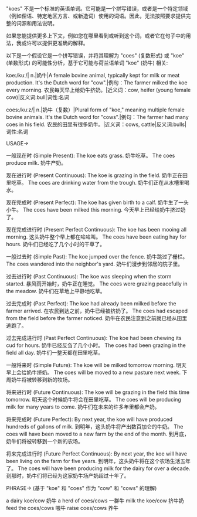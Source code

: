 "koes" 不是一个标准的英语单词。它可能是一个拼写错误，或者是一个特定领域（例如俚语、特定地区方言、或新造词）使用的词语。因此，无法按照要求提供完整的词源和用法说明。

如果您能提供更多上下文，例如您在哪里看到或听到这个词，或者它在句子中的用法，我或许可以提供更准确的解释。


以下是一个假设它是一个拼写错误，并将其理解为 "coes" (复数形式) 或 "koe" (单数形式) 的可能性分析，基于它可能与荷兰语单词 "koe" (奶牛) 相关:

koe:/kuː/| n.|奶牛|A female bovine animal, typically kept for milk or meat production.  It's the Dutch word for "cow".|例句：The farmer milked the koe every morning.  农民每天早上给奶牛挤奶。|近义词：cow, heifer (young female cow)|反义词:bull|词性:名词

coes:/kuːz/| n.|奶牛（复数）|Plural form of "koe," meaning multiple female bovine animals.  It's the Dutch word for "cows".|例句：The farmer had many coes in his field. 农民的田里有很多奶牛。|近义词：cows, cattle|反义词:bulls|词性:名词



USAGE->

一般现在时 (Simple Present):
The koe eats grass.  奶牛吃草。
The coes produce milk.  奶牛产奶。

现在进行时 (Present Continuous):
The koe is grazing in the field.  奶牛正在田里吃草。
The coes are drinking water from the trough.  奶牛们正在从水槽里喝水。

现在完成时 (Present Perfect):
The koe has given birth to a calf.  奶牛生了一头小牛。
The coes have been milked this morning.  今天早上已经给奶牛挤过奶了。

现在完成进行时 (Present Perfect Continuous):
The koe has been mooing all morning.  这头奶牛整个早上都在哞哞叫。
The coes have been eating hay for hours.  奶牛们已经吃了几个小时的干草了。

一般过去时 (Simple Past):
The koe jumped over the fence.  奶牛跳过了栅栏。
The coes wandered into the neighbor's yard.  奶牛们漫步到邻居的院子里。

过去进行时 (Past Continuous):
The koe was sleeping when the storm started.  暴风雨开始时，奶牛正在睡觉。
The coes were grazing peacefully in the meadow.  奶牛们在草地上平静地吃草。

过去完成时 (Past Perfect):
The koe had already been milked before the farmer arrived.  在农民到达之前，奶牛已经被挤奶了。
The coes had escaped from the field before the farmer noticed.  奶牛在农民注意到之前就已经从田里逃跑了。

过去完成进行时 (Past Perfect Continuous):
The koe had been chewing its cud for hours.  奶牛已经反刍了几个小时。
The coes had been grazing in the field all day.  奶牛们一整天都在田里吃草。

一般将来时 (Simple Future):
The koe will be milked tomorrow morning.  明天早上会给奶牛挤奶。
The coes will be moved to a new pasture next week.  下周奶牛将被转移到新的牧场。

将来进行时 (Future Continuous):
The koe will be grazing in the field this time tomorrow.  明天这个时候奶牛将会在田里吃草。
The coes will be producing milk for many years to come.  奶牛们在未来的许多年里都会产奶。

将来完成时 (Future Perfect):
By next year, the koe will have produced hundreds of gallons of milk.  到明年，这头奶牛将产出数百加仑的牛奶。
The coes will have been moved to a new farm by the end of the month.  到月底，奶牛们将被转移到一个新的农场。

将来完成进行时 (Future Perfect Continuous):
By next year, the koe will have been living on the farm for five years. 到明年，这头奶牛将在这个农场生活五年了。
The coes will have been producing milk for the dairy for over a decade.  到那时，奶牛们将已经为这家奶牛场产奶超过十年了。


PHRASE-> (基于 "koe" 和 "coes" 作为 "cow" 和 "cows" 的理解)

a dairy koe/cow  奶牛
a herd of coes/cows  一群牛
milk the koe/cow  挤牛奶
feed the coes/cows  喂牛
raise coes/cows  养牛
